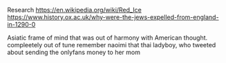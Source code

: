 Research https://en.wikipedia.org/wiki/Red_Ice
https://www.history.ox.ac.uk/why-were-the-jews-expelled-from-england-in-1290-0

 Asiatic frame of mind that was out of harmony with American thought.
compleetely out of tune
remember naoimi that thai ladyboy, who tweeted about sending the onlyfans money to her mom
